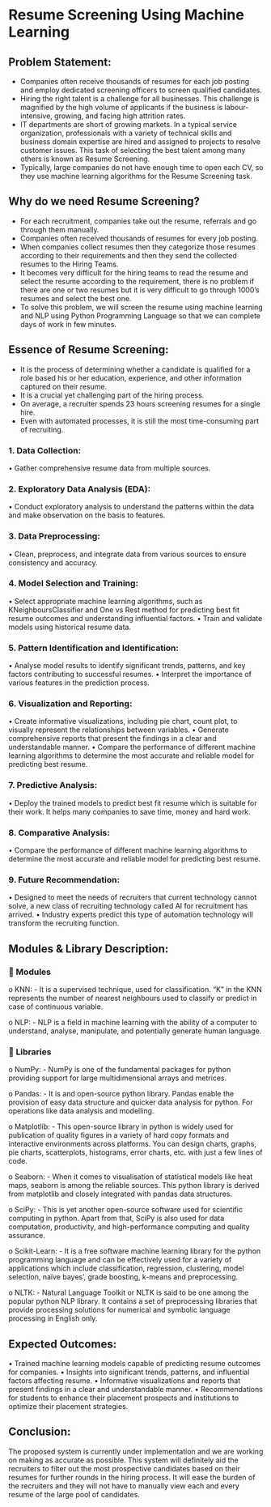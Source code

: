 # Resume Screening Using Machine Learning 

## Problem Statement:

-	Companies often receive thousands of resumes for each job posting and employ dedicated screening officers to screen qualified candidates.
-	Hiring the right talent is a challenge for all businesses. This challenge is magnified by the high volume of applicants if the business is labour-intensive, growing, and facing high attrition rates.
-	IT departments are short of growing markets. In a typical service organization, professionals with a variety of technical skills and business domain expertise are hired and assigned to projects to resolve customer issues. This task of selecting the best talent among many others is known as Resume Screening.
-	Typically, large companies do not have enough time to open each CV, so they use machine learning algorithms for the Resume Screening task.


## Why do we need Resume Screening?

-	For each recruitment, companies take out the resume, referrals and go through them manually.
-	Companies often received thousands of resumes for every job posting.
-	When companies collect resumes then they categorize those resumes according to their requirements and then they send the collected resumes to the Hiring Teams.
-	It becomes very difficult for the hiring teams to read the resume and select the resume according to the requirement, there is no problem if there are one or two resumes but it is very difficult to go through 1000’s resumes and select the best one.
-	To solve this problem, we will screen the resume using machine learning and NLP using Python Programming Language so that we can complete days of work in few minutes.


## Essence of Resume Screening:

-	It is the process of determining whether a candidate is qualified for a role based his or her education, experience, and other information captured on their resume.
-	It is a crucial yet challenging part of the hiring process.
-	On average, a recruiter spends 23 hours screening resumes for a single hire.
-	Even with automated processes, it is still the most time-consuming part of recruiting.


### 1.	Data Collection:
•	Gather comprehensive resume data from multiple sources.

### 2.	Exploratory Data Analysis (EDA):
•	Conduct exploratory analysis to understand the patterns within the data and make observation on the basis to features.

### 3.	Data Preprocessing:
•	Clean, preprocess, and integrate data from various sources to ensure consistency and accuracy.

### 4.	Model Selection and Training:
•	Select appropriate machine learning algorithms, such as KNeighboursClassifier and One vs Rest method for predicting best fit resume outcomes and understanding influential factors.
•	Train and validate models using historical resume data.

### 5.	Pattern Identification and Identification:
•	Analyse model results to identify significant trends, patterns, and key factors contributing to successful resumes.
•	Interpret the importance of various features in the prediction process.

### 6.	Visualization and Reporting:
•	Create informative visualizations, including pie chart, count plot, to visually represent the relationships between variables.
•	Generate comprehensive reports that present the findings in a clear and understandable manner.
•	Compare the performance of different machine learning algorithms to determine the most accurate and reliable model for predicting best resume.

### 7.	Predictive Analysis:
•	Deploy the trained models to predict best fit resume which is suitable for their work. It helps many companies to save time, money and hard work.

### 8.	Comparative Analysis:
•	Compare the performance of different machine learning algorithms to determine the most accurate and reliable model for predicting best resume.

### 9.	Future Recommendation:
•	Designed to meet the needs of recruiters that current technology cannot solve, a new class of recruiting technology called AI for recruitment has arrived.
•	Industry experts predict this type of automation technology will transform the recruiting function.

## Modules & Library Description:

### 	Modules
o	KNN: - It is a supervised technique, used for classification. “K” in the KNN represents the number of nearest neighbours used to classify or predict in case of continuous variable.

 

o	NLP: - NLP is a field in machine learning with the ability of a computer to understand, analyse, manipulate, and potentially generate human language.



### 	Libraries
o	NumPy: - NumPy is one of the fundamental packages for python providing support for large multidimensional arrays and metrices.

o	Pandas: - It is and open-source python library. Pandas enable the provision of easy data structure and quicker data analysis for python. For operations like data analysis and modelling.

o	Matplotlib: - This open-source library in python is widely used for publication of quality figures in a variety of hard copy formats and interactive environments across platforms. You can design charts, graphs, pie charts, scatterplots, histograms, error charts, etc. with just a few lines of code.

o	Seaborn: - When it comes to visualisation of statistical models like heat maps, seaborn is among the reliable sources. This python library is derived from matplotlib and closely integrated with pandas data structures.

o	SciPy: - This is yet another open-source software used for scientific computing in python. Apart from that, SciPy is also used for data computation, productivity, and high-performance computing and quality assurance.

o	Scikit-Learn: - It is a free software machine learning library for the python programming language and can be effectively used for a variety of applications which include classification, regression, clustering, model selection, naïve bayes’, grade boosting, k-means and preprocessing.

o	NLTK: - Natural Language Toolkit or NLTK is said to be one among the popular python NLP library. It contains a set of preprocessing libraries that provide processing solutions for numerical and symbolic language processing in English only.


## Expected Outcomes:

•	Trained machine learning models capable of predicting resume outcomes for companies.
•	Insights into significant trends, patterns, and influential factors affecting resume.
•	Informative visualizations and reports that present findings in a clear and understandable manner.
•	Recommendations for students to enhance their placement prospects and institutions to optimize their placement strategies.

## Conclusion:

The proposed system is currently under implementation and we are working on making as accurate as possible. This system will definitely aid the recruiters to filter out the most prospective candidates based on their resumes for further rounds in the hiring process. It will ease the burden of the recruiters and they will not have to manually view each and every resume of the large pool of candidates.

